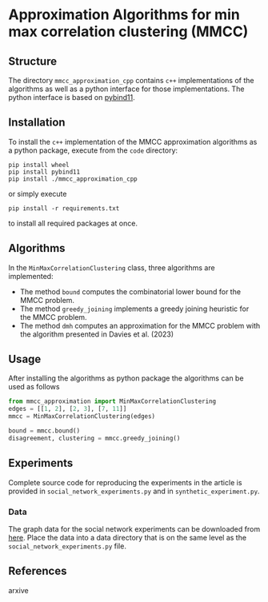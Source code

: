 # Approximation Algorithms for min max correlation clustering (MMCC)



## Structure

The directory `mmcc_approximation_cpp` contains `c++` implementations of the algorithms 
as well as a python interface for those implementations. 
The python interface is based on [pybind11](https://pybind11.readthedocs.io/en/stable/index.html).

## Installation

To install the `c++` implementation of the MMCC approximation algorithms as a python package, execute 
from the `code` directory:
```
pip install wheel
pip install pybind11
pip install ./mmcc_approximation_cpp
```
or simply execute
```
pip install -r requirements.txt
```
to install all required packages at once.

## Algorithms

In the `MinMaxCorrelationClustering` class, three algorithms are implemented:
- The method `bound` computes the combinatorial lower bound for the MMCC problem.
- The method `greedy_joining` implements a greedy joining heuristic for the MMCC problem.
- The method `dmh` computes an approximation for the MMCC problem with the algorithm presented in Davies et al. (2023) 


## Usage
After installing the algorithms as python package the algorithms can be used as follows
```python
from mmcc_approximation import MinMaxCorrelationClustering
edges = [[1, 2], [2, 3], [7, 11]]
mmcc = MinMaxCorrelationClustering(edges)

bound = mmcc.bound()
disagreement, clustering = mmcc.greedy_joining()
```

## Experiments

Complete source code for reproducing the experiments in the article is provided in `social_network_experiments.py` and
in `synthetic_experiment.py`.

### Data
The graph data for the social network experiments can be downloaded from [here](https://snap.stanford.edu/data/).
Place the data into a data directory that is on the same level as the `social_network_experiments.py` file.

## References

arxive